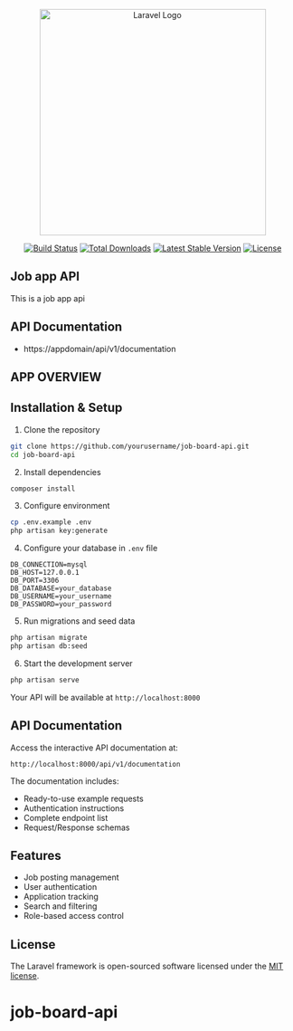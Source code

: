 <p align="center"><a href="https://laravel.com" target="_blank"><img src="https://raw.githubusercontent.com/laravel/art/master/logo-lockup/5%20SVG/2%20CMYK/1%20Full%20Color/laravel-logolockup-cmyk-red.svg" width="400" alt="Laravel Logo"></a></p>

<p align="center">
<a href="https://github.com/laravel/framework/actions"><img src="https://github.com/laravel/framework/workflows/tests/badge.svg" alt="Build Status"></a>
<a href="https://packagist.org/packages/laravel/framework"><img src="https://img.shields.io/packagist/dt/laravel/framework" alt="Total Downloads"></a>
<a href="https://packagist.org/packages/laravel/framework"><img src="https://img.shields.io/packagist/v/laravel/framework" alt="Latest Stable Version"></a>
<a href="https://packagist.org/packages/laravel/framework"><img src="https://img.shields.io/packagist/l/laravel/framework" alt="License"></a>
</p>

## Job app API
This is a job app api


## API Documentation
- https://appdomain/api/v1/documentation

## APP OVERVIEW

## Installation & Setup

1. Clone the repository
```bash
git clone https://github.com/yourusername/job-board-api.git
cd job-board-api
```

2. Install dependencies
```bash
composer install
```

3. Configure environment
```bash
cp .env.example .env
php artisan key:generate
```

4. Configure your database in `.env` file
```
DB_CONNECTION=mysql
DB_HOST=127.0.0.1
DB_PORT=3306
DB_DATABASE=your_database
DB_USERNAME=your_username
DB_PASSWORD=your_password
```

5. Run migrations and seed data
```bash
php artisan migrate
php artisan db:seed
```

6. Start the development server
```bash
php artisan serve
```
Your API will be available at `http://localhost:8000`

## API Documentation

Access the interactive API documentation at:
```
http://localhost:8000/api/v1/documentation
```

The documentation includes:
- Ready-to-use example requests
- Authentication instructions
- Complete endpoint list
- Request/Response schemas

## Features
- Job posting management
- User authentication
- Application tracking
- Search and filtering
- Role-based access control


## License

The Laravel framework is open-sourced software licensed under the [MIT license](https://opensource.org/licenses/MIT).
# job-board-api

